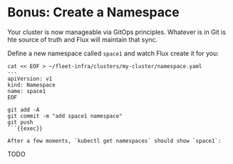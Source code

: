 # Bonus: Create a Namespace

Your cluster is now manageable via GitOps principles. Whatever is in Git is hte source of truth and Flux will maintain that sync.

Define a new namespace called `space1` and watch Flux create it for you:

```
cat << EOF > ~/fleet-infra/clusters/my-cluster/namespace.yaml
---
apiVersion: v1
kind: Namespace
name: space1
EOF

git add -A
git commit -m "add space1 namespace"
git push
```{{exec}}

After a few moments, `kubectl get namespaces` should show `space1`:

```
TODO
```